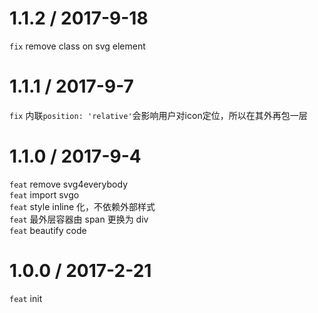 1.1.2 / 2017-9-18
=====================
`fix` remove class on svg element

1.1.1 / 2017-9-7
=====================
`fix` 内联`position: 'relative'`会影响用户对icon定位，所以在其外再包一层

1.1.0 / 2017-9-4
=====================
`feat` remove svg4everybody  
`feat` import svgo  
`feat` style inline 化，不依赖外部样式  
`feat` 最外层容器由 span 更换为 div  
`feat` beautify code  

1.0.0 / 2017-2-21
=====================
`feat` init
